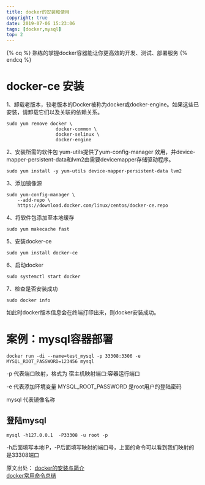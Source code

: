 ```yaml
---
title: docker的安装和使用
copyright: true
date: 2019-07-06 15:23:06
tags: [docker,mysql]
top: 2
---
```


{% cq %}
熟练的掌握docker容器能让你更高效的开发、测试、部署服务
{% endcq %}
<!--more-->


# docker-ce 安装
1、卸载老版本，较老版本的Docker被称为docker或docker-engine。如果这些已安装，请卸载它们以及关联的依赖关系。

    sudo yum remove docker \
                      docker-common \
                      docker-selinux \
                      docker-engine
2、安装所需的软件包 yum-utils提供了yum-config-manager 效用，并device-mapper-persistent-data和lvm2由需要devicemapper存储驱动程序。

    sudo yum install -y yum-utils device-mapper-persistent-data lvm2
3、添加镜像源

    sudo yum-config-manager \
        --add-repo \
        https://download.docker.com/linux/centos/docker-ce.repo
4、将软件包添加至本地缓存

    sudo yum makecache fast

5、安装docker-ce


    sudo yum install docker-ce

6、启动docker


    sudo systemctl start docker

7、检查是否安装成功


    sudo docker info

如此时docker版本信息会在终端打印出来，则docker安装成功。
# 案例：mysql容器部署

    docker run -di --name=test_mysql -p 33308:3306 -e MYSQL_ROOT_PASSWORD=123456 mysql

-p 代表端口映射，格式为 宿主机映射端口:容器运行端口

-e 代表添加环境变量 MYSQL_ROOT_PASSWORD 是root用户的登陆密码

mysql 代表镜像名称
## 登陆mysql

    mysql -h127.0.0.1  -P33308 -u root -p
-h后面填写本地IP，-P后面填写映射的端口号，上面的命令可以看到我们映射的是33308端口


原文出处：
[docker的安装与简介](https://blog.xielin.top/2019/03/28/Docker/docker%E7%AE%80%E4%BB%8B%E4%B8%8E%E5%AE%89%E8%A3%85/)   
 [docker常用命令总结](https://blog.xielin.top/2019/04/05/Docker/docker%E5%B8%B8%E7%94%A8%E5%91%BD%E4%BB%A4%E6%80%BB%E7%BB%93/)